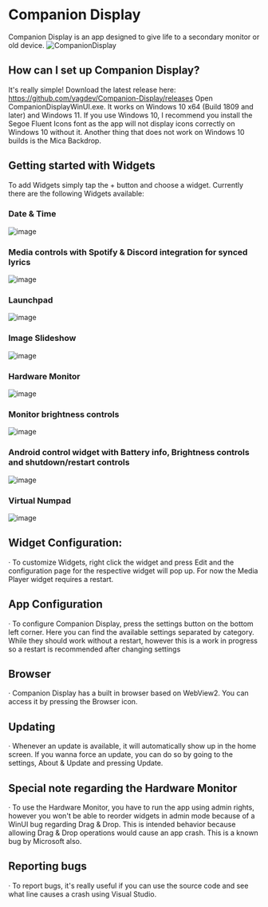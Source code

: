 # Companion Display
Companion Display is an app designed to give life to a secondary monitor or old device. 
![CompanionDisplay](https://github.com/yagdev/Companion-Display/assets/53407061/9e9dfc31-f0f6-4a6c-aff6-2722d5ac6e07)

## How can I set up Companion Display?
It's really simple! Download the latest release here:
https://github.com/yagdev/Companion-Display/releases
Open CompanionDisplayWinUI.exe. It works on Windows 10 x64 (Build 1809 and later) and Windows 11.
If you use Windows 10, I recommend you install the Segoe Fluent Icons font as the app will not display icons correctly on Windows 10 without it. Another thing that does not work on Windows 10 builds is the Mica Backdrop.

## Getting started with Widgets
To add Widgets simply tap the + button and choose a widget. Currently there are the following Widgets available:
### Date & Time
![image](https://github.com/yagdev/Companion-Display/assets/53407061/e1ae5fcf-872a-4ee1-8476-37f143772bfc)
### Media controls with Spotify & Discord integration for synced lyrics
![image](https://github.com/yagdev/Companion-Display/assets/53407061/610aa0c9-5334-45ba-b26d-74d15d2bdf12)
### Launchpad
![image](https://github.com/yagdev/Companion-Display/assets/53407061/cb25992c-2238-4bb5-867b-ec7f8a9d9539)
### Image Slideshow
![image](https://github.com/yagdev/Companion-Display/assets/53407061/e14409e6-f7e5-4a1a-a336-3590dcbae7bc)
### Hardware Monitor
![image](https://github.com/yagdev/Companion-Display/assets/53407061/4c38aa0f-16af-43a4-a219-9f197bbbe60d)
### Monitor brightness controls
![image](https://github.com/yagdev/Companion-Display/assets/53407061/4e160220-1a50-4a8d-a45a-dcd213a1e008)
### Android control widget with Battery info, Brightness controls and shutdown/restart controls
![image](https://github.com/yagdev/Companion-Display/assets/53407061/c73dcff6-49eb-4225-806d-e7b806fff960)
### Virtual Numpad
![image](https://github.com/yagdev/Companion-Display/assets/53407061/9e3903c3-d212-4712-881f-6bad3804e206)

## Widget Configuration:
· To customize Widgets, right click the widget and press Edit and the configuration page for the respective widget will pop up. For now the Media Player widget requires a restart.

## App Configuration
· To configure Companion Display, press the settings button on the bottom left corner. Here you can find the available settings separated by category. While they should work without a restart, however this is a work in progress so a restart is recommended after changing settings

## Browser
· Companion Display has a built in browser based on WebView2. You can access it by pressing the Browser icon.

## Updating
· Whenever an update is available, it will automatically show up in the home screen. If you wanna force an update, you can do so by going to the settings, About & Update and pressing Update.

## Special note regarding the Hardware Monitor
· To use the Hardware Monitor, you have to run the app using admin rights, however you won't be able to reorder widgets in admin mode because of a WinUI bug regarding Drag & Drop. This is intended behavior because allowing Drag & Drop operations would cause an app crash. This is a known bug by Microsoft also.

## Reporting bugs
· To report bugs, it's really useful if you can use the source code and see what line causes a crash using Visual Studio.
